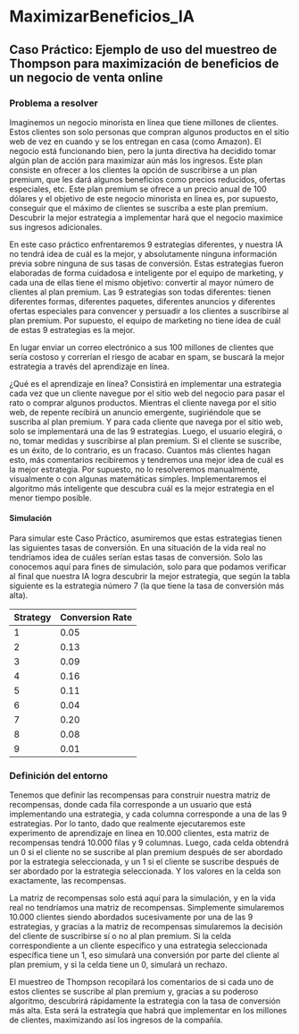 # MaximizarBeneficios_IA

## Caso Práctico: Ejemplo de uso del muestreo de Thompson para maximización de beneficios de un negocio de venta online

### Problema a resolver

Imaginemos un negocio minorista en línea que tiene millones de clientes. Estos clientes son solo personas que compran algunos
productos en el sitio web de vez en cuando y se los entregan en casa (como Amazon). El negocio está funcionando bien, pero
la junta directiva ha decidido tomar algún plan de acción para maximizar aún más los ingresos. Este plan consiste en ofrecer
a los clientes la opción de suscribirse a un plan premium, que les dará algunos beneficios como precios reducidos, ofertas
especiales, etc. Este plan premium se ofrece a un precio anual de 100 dólares y el objetivo de este negocio minorista en línea
es, por supuesto, conseguir que el máximo de clientes se suscriba a este plan premium. Descubrir la mejor estrategia a
implementar hará que el negocio maximice sus ingresos adicionales.

En este caso práctico enfrentaremos 9 estrategias diferentes, y nuestra IA no tendrá idea de cuál es la mejor, y absolutamente
ninguna información previa sobre ninguna de sus tasas de conversión. Estas estrategias fueron elaboradas de forma cuidadosa e
inteligente por el equipo de marketing, y cada una de ellas tiene el mismo objetivo: convertir al mayor número de clientes al
plan premium. Las 9 estrategias son todas diferentes: tienen diferentes formas, diferentes paquetes, diferentes
anuncios y diferentes ofertas especiales para convencer y persuadir a los clientes a suscribirse al plan premium. Por supuesto,
el equipo de marketing no tiene idea de cuál de estas 9 estrategias es la mejor. 

En lugar enviar un correo electrónico a sus 100 millones de clientes que sería costoso y correrían el riesgo de acabar en spam,
se buscará la mejor estrategia a través del aprendizaje en línea.

¿Qué es el aprendizaje en línea? Consistirá en implementar una estrategia cada vez que un cliente navegue por el sitio web
del negocio para pasar el rato o comprar algunos productos. Mientras el cliente navega por el sitio web, de repente recibirá
un anuncio emergente, sugiriéndole que se suscriba al plan premium. Y para cada cliente que navega por el sitio web, solo se
implementará una de las 9 estrategias. Luego, el usuario elegirá, o no, tomar medidas y suscribirse al plan premium. Si el
cliente se suscribe, es un éxito, de lo contrario, es un fracaso. Cuantos más clientes hagan esto, más comentarios recibiremos
y tendremos una mejor idea de cuál es la mejor estrategia. Por supuesto, no lo resolveremos manualmente, 
visualmente o con algunas matemáticas simples. Implementaremos el algoritmo más inteligente que descubra cuál
es la mejor estrategia en el menor tiempo posible. 

#### Simulación

Para simular este Caso Práctico, asumiremos que estas estrategias tienen las siguientes tasas de conversión. En una situación de la vida real no tendríamos idea de cuáles serían estas tasas de conversión. Solo las conocemos aquí para fines de simulación, solo para que podamos verificar al final que nuestra IA logra descubrir la mejor estrategia, que según la tabla siguiente es la estrategia número 7 (la que tiene la tasa de conversión más alta).

  
Strategy | Conversion Rate
---------| ----------------
1        | 0.05
2        | 0.13
3        | 0.09
4        | 0.16
5        | 0.11
6        | 0.04
7        | 0.20
8        | 0.08
9        | 0.01

### Definición del entorno

Tenemos que definir las recompensas para construir nuestra matriz de recompensas, donde cada fila corresponde a un usuario que está implementando una estrategia, y cada columna corresponde a una de las 9 estrategias. Por lo tanto, dado que realmente ejecutaremos este experimento de aprendizaje en línea en 10.000 clientes, esta matriz de recompensas tendrá 10.000 filas y 9 columnas. Luego, cada celda obtendrá un 0 si el cliente no se suscribe al plan premium después de ser abordado por la estrategia seleccionada, y un 1 si el cliente se suscribe después de ser abordado por la estrategia seleccionada. Y los valores en la celda son exactamente, las recompensas.

La matriz de recompensas solo está aquí para la simulación, y en la vida real no tendríamos una matriz de recompensas. Simplemente simularemos 10.000 clientes siendo abordados sucesivamente por una de las 9 estrategias, y gracias a la matriz de recompensas simularemos la decisión del cliente de suscribirse sí o no al plan premium. Si la celda correspondiente a un cliente específico y una estrategia seleccionada específica tiene un 1, eso simulará una conversión por parte del cliente al plan premium, y si la celda tiene un 0, simulará un rechazo. 

El muestreo de Thompson recopilará los comentarios de si cada uno de estos clientes se suscribe al plan premium  y, gracias a su poderoso algoritmo, descubrirá rápidamente la estrategia con la tasa de conversión más alta. Esta será la estrategía que habrá que implementar en los millones de clientes, maximizando así los ingresos de la compañía.



